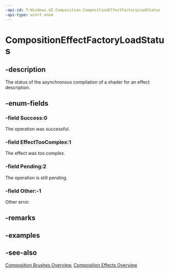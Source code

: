 ```yaml
---
-api-id: T:Windows.UI.Composition.CompositionEffectFactoryLoadStatus
-api-type: winrt enum
---
```


<!-- Enumeration syntax
public enum Windows.UI.Composition.CompositionEffectFactoryLoadStatus : int
-->

# CompositionEffectFactoryLoadStatus

## -description
The status of the asynchronous compilation of a shader for an effect description.



## -enum-fields
### -field Success:0
The operation was successful.

### -field EffectTooComplex:1
The effect was too complex.

### -field Pending:2
The operation is still pending.

### -field Other:-1
Other error.


## -remarks

## -examples

## -see-also
[Composition Brushes Overview](/windows/uwp/graphics/composition-brushes), [Composition Effects Overview](/windows/uwp/composition/composition-effects)
